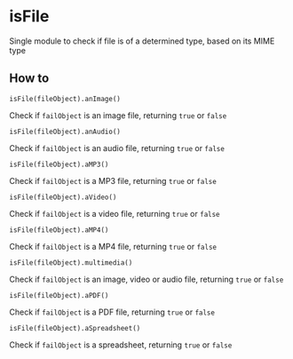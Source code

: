 # isFile

Single module to check if file is of a determined type, based on its MIME type


## How to

```
isFile(fileObject).anImage()
```
Check if `failObject` is an image file, returning `true` or `false`


```
isFile(fileObject).anAudio()
```
Check if `failObject` is an audio file, returning `true` or `false`


```
isFile(fileObject).aMP3()
```
Check if `failObject` is a MP3 file, returning `true` or `false`


```
isFile(fileObject).aVideo()
```
Check if `failObject` is a video file, returning `true` or `false`


```
isFile(fileObject).aMP4()
```
Check if `failObject` is a MP4 file, returning `true` or `false`


```
isFile(fileObject).multimedia()
```
Check if `failObject` is an image, video or audio file, returning `true` or `false`


```
isFile(fileObject).aPDF()
```
Check if `failObject` is a PDF file, returning `true` or `false`


```
isFile(fileObject).aSpreadsheet()
```
Check if `failObject` is a spreadsheet, returning `true` or `false`
